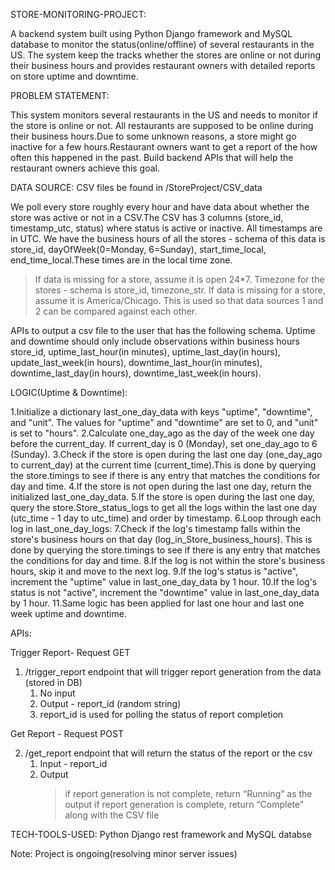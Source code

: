 STORE-MONITORING-PROJECT:

A backend system built using Python Django framework and MySQL database to monitor the status(online/offline) of several restaurants in the US. The system keep the tracks whether the stores are online or not during their business hours and provides restaurant owners with detailed reports on store uptime and downtime.


PROBLEM STATEMENT:

This system monitors several restaurants in the US and needs to monitor if the store is online or not. All restaurants are supposed to be online during their business hours.Due to some unknown reasons, a store might go inactive for a few hours.Restaurant owners want to get a report of the how often this happened in the past.
Build backend APIs that will help the restaurant owners achieve this goal.


DATA SOURCE:
CSV files be found in  /StoreProject/CSV_data

We poll every store roughly every hour and have data about whether the store was active or not in a CSV.The CSV has 3 columns (store_id, timestamp_utc, status) where status is active or inactive. All timestamps are in UTC.
We have the business hours of all the stores - schema of this data is store_id, dayOfWeek(0=Monday, 6=Sunday), start_time_local, end_time_local.These times are in the local time zone.
>If data is missing for a store, assume it is open 24*7.
Timezone for the stores - schema is store_id, timezone_str.
>If data is missing for a store, assume it is America/Chicago.
This is used so that data sources 1 and 2 can be compared against each other.

APIs to output a csv file to the user that has the following schema.
Uptime and downtime should only include observations within business hours store_id, uptime_last_hour(in minutes), uptime_last_day(in hours), update_last_week(in hours), downtime_last_hour(in minutes), downtime_last_day(in hours), downtime_last_week(in hours).


LOGIC(Uptime & Downtime):

1.Initialize a dictionary last_one_day_data with keys "uptime", "downtime", and "unit". The values for "uptime" and "downtime" are set to 0, and "unit" is set to "hours".
2.Calculate one_day_ago as the day of the week one day before the current_day. If current_day is 0 (Monday), set one_day_ago to 6 (Sunday).
3.Check if the store is open during the last one day (one_day_ago to current_day) at the current time (current_time).This is done by querying the store.timings to see if there is any entry that matches the conditions for day and time.
4.If the store is not open during the last one day, return the initialized last_one_day_data.
5.If the store is open during the last one day, query the store.Store_status_logs to get all the logs within the last one day (utc_time - 1 day to utc_time) and order by timestamp.
6.Loop through each log in last_one_day_logs:
7.Check if the log's timestamp falls within the store's business hours on that day (log_in_Store_business_hours). This is done by querying the store.timings to see if there is any entry that matches the conditions for day and time.
8.If the log is not within the store's business hours, skip it and move to the next log.
9.If the log's status is "active", increment the "uptime" value in last_one_day_data by 1 hour.
10.If the log's status is not "active", increment the "downtime" value in last_one_day_data by 1 hour.
11.Same logic has been applied for last one hour and last one week uptime and downtime.


APIs:

Trigger Report- Request GET
1. /trigger_report endpoint that will trigger report generation from the data (stored in DB)
    1. No input 
    2. Output - report_id (random string) 
    3. report_id is used for polling the status of report completion

Get Report - Request POST

2. /get_report endpoint that will return the status of the report or the csv
    1. Input - report_id
    2. Output
        >if report generation is not complete, return “Running” as the output
        >if report generation is complete, return “Complete” along with the CSV file

        
TECH-TOOLS-USED:
Python Django rest framework and MySQL databse



Note: Project is ongoing(resolving minor server issues)
